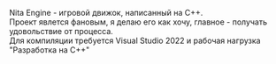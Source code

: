 Nita Engine - игровой движок, написанный на С++.<br>
Проект явлется фановым, я делаю его как хочу, главное - получать удовольствие от процесса.<br>
Для компиляции требуется Visual Studio 2022 и рабочая нагрузка "Разработка на С++"
